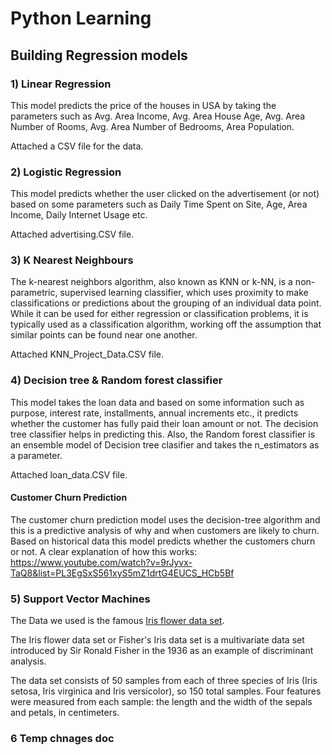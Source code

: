 # Python Learning
## Building Regression models




### 1) Linear Regression

This model predicts the price of the houses in USA by taking the parameters such as Avg. Area Income, Avg. Area House Age, Avg. Area Number of Rooms, Avg. Area Number of Bedrooms, Area Population.

Attached a CSV file for the data.


### 2) Logistic Regression

This model predicts whether the user clicked on the advertisement (or not) based on some parameters such as Daily Time Spent on Site,	Age,	Area Income,	Daily Internet Usage etc.

Attached advertising.CSV file.



### 3) K Nearest Neighbours

The k-nearest neighbors algorithm, also known as KNN or k-NN, is a non-parametric, supervised learning classifier, which uses proximity to make classifications or predictions about the grouping of an individual data point. While it can be used for either regression or classification problems, it is typically used as a classification algorithm, working off the assumption that similar points can be found near one another.

Attached KNN_Project_Data.CSV file.



### 4) Decision tree & Random forest classifier

This model takes the loan data and based on some information such as purpose, interest rate, installments, annual increments etc., it predicts whether the customer has fully paid their loan amount or not. The decision tree classifier helps in predicting this. Also,  the Random forest classifier is an ensemble model of Decision tree clasifier and takes the n_estimators as a parameter.

Attached loan_data.CSV file.

#### Customer Churn Prediction
The customer churn prediction model uses the decision-tree algorithm and this is a predictive analysis of why and when customers are likely to churn. Based on historical data this model predicts whether the customers churn or not. 
A clear explanation of how this works: https://www.youtube.com/watch?v=9rJyvx-TaQ8&list=PL3EgSxS561xyS5mZ1drtG4EUCS_HCb5Bf 

### 5) Support Vector Machines

The Data we used is the famous [Iris flower data set](http://en.wikipedia.org/wiki/Iris_flower_data_set). 

The Iris flower data set or Fisher's Iris data set is a multivariate data set introduced by Sir Ronald Fisher in the 1936 as an example of discriminant analysis. 

The data set consists of 50 samples from each of three species of Iris (Iris setosa, Iris virginica and Iris versicolor), so 150 total samples. Four features were measured from each sample: the length and the width of the sepals and petals, in centimeters.

### 6 Temp chnages doc